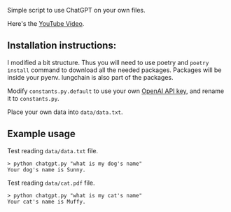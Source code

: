 Simple script to use ChatGPT on your own files.

Here's the [YouTube Video](https://youtu.be/9AXP7tCI9PI).

## Installation instructions:

I modified a bit structure. Thus you will need to use poetry and `poetry install` command to download all the needed packages. Packages will be inside your pyenv. lungchain is also part of the packages.

Modify `constants.py.default` to use your own [OpenAI API key](https://platform.openai.com/account/api-keys), and rename it to `constants.py`.

Place your own data into `data/data.txt`.

## Example usage
Test reading `data/data.txt` file.
```
> python chatgpt.py "what is my dog's name"
Your dog's name is Sunny.
```

Test reading `data/cat.pdf` file.
```
> python chatgpt.py "what is my cat's name"
Your cat's name is Muffy.
```
